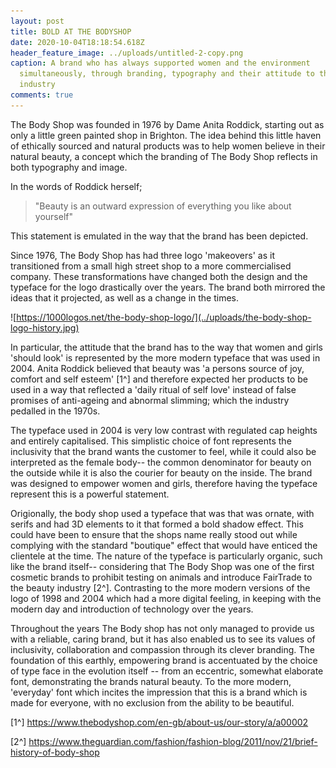 ```yaml
---
layout: post
title: BOLD AT THE BODYSHOP
date: 2020-10-04T18:18:54.618Z
header_feature_image: ../uploads/untitled-2-copy.png
caption: A brand who has always supported women and the environment
  simultaneously, through branding, typography and their attitude to the beauty
  industry
comments: true
---
```

The Body Shop was founded in 1976 by Dame Anita Roddick, starting out as only a little green painted shop in Brighton. The idea behind this little haven of ethically sourced and natural products was to help women believe in their natural beauty, a concept which the branding of The Body Shop reflects in both typography and image.

In the words of Roddick herself; 

> "Beauty is an outward expression of everything you like about yourself" 

This statement is emulated in the way that the brand has been depicted. 

Since 1976, The Body Shop has had three logo 'makeovers' as it transitioned from a small high street shop to a more commercialised company. These transformations have changed both the design and the typeface for the logo drastically over the years. The brand both mirrored the ideas that it projected, as well as a change in the times. 

![https://1000logos.net/the-body-shop-logo/](../uploads/the-body-shop-logo-history.jpg)

In particular, the attitude that the brand has to the way that women and girls 'should look' is represented by the more modern typeface that was used in 2004. Anita Roddick believed that beauty was 'a persons source of joy, comfort and self esteem' \[1^] and therefore expected her products to be used in a way that reflected a 'daily ritual of self love' instead of false promises of anti-ageing and abnormal slimming; which the industry pedalled in the 1970s. 

The typeface used in 2004 is very low contrast with regulated cap heights and entirely capitalised. This simplistic choice of font represents the inclusivity that the brand wants the customer to feel, while it could also be interpreted as the female body-- the common denominator for beauty on the outside while it is also the courier for beauty on the inside. The brand was designed to empower women and girls, therefore having the typeface represent this is a powerful statement. 

Origionally, the body shop used a typeface that was that was ornate, with serifs and had 3D elements to it that formed a bold shadow effect. This could have been to ensure that the shops name really stood out while complying with the standard "boutique" effect that would have enticed the clientele at the time. The nature of the typeface is particularly organic, such like the brand itself-- considering that The Body Shop was one of the first cosmetic brands to prohibit testing on animals and introduce FairTrade to the beauty industry \[2^]. Contrasting to the more modern versions of the logo of 1998 and 2004 which had a more digital feeling, in keeping with the modern day and introduction of technology over the years. 

Throughout the years The Body shop has not only managed to provide us with a reliable, caring brand, but it has also enabled us to see its values of inclusivity, collaboration and compassion through its clever branding. The foundation of this earthly, empowering brand is accentuated by the choice of type face in the evolution itself -- from an eccentric, somewhat elaborate font, demonstrating the brands natural beauty. To the more modern, 'everyday' font which incites the impression that this is a brand which is made for everyone, with no exclusion from the ability to be beautiful. 



\[1^] https://www.thebodyshop.com/en-gb/about-us/our-story/a/a00002

\[2^] <https://www.theguardian.com/fashion/fashion-blog/2011/nov/21/brief-history-of-body-shop>